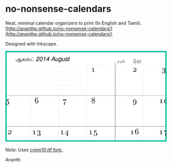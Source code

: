 no-nonsense-calendars
=====================

Neat, minimal calendar organizers to print (In English and Tamil). [http://ananthp.github.io/no-nonsense-calendars/](http://ananthp.github.io/no-nonsense-calendars/)


Designed with Inkscape.

![August 2014 Calendar](images/2014-07_aug--no-nonsense-calendar.png "August 2014, No Nonsense Calendar")

Note: Uses [_cmmi10.ttf_ font.](http://www.ctan.org/tex-archive/fonts/cm/ps-type1/bakoma/ttf)

Ananth

